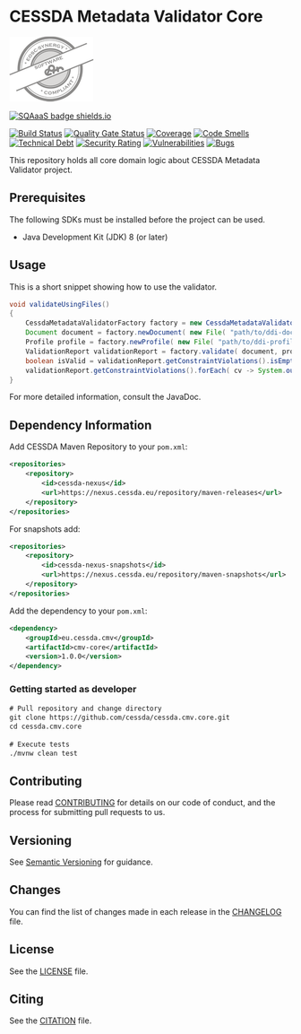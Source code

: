 # CESSDA Metadata Validator Core

[![SQAaaS badge](https://github.com/EOSC-synergy/SQAaaS/raw/master/badges/badges_150x116/badge_software_silver.png)](https://api.eu.badgr.io/public/assertions/XjKOzihPQAuRUX0aZC7VTw "SQAaaS silver badge achieved")

[![SQAaaS badge shields.io](https://img.shields.io/badge/sqaaas%20software-silver-lightgrey)](https://api.eu.badgr.io/public/assertions/XjKOzihPQAuRUX0aZC7VTw "SQAaaS silver badge achieved")


[![Build Status](https://jenkins.cessda.eu/buildStatus/icon?job=cessda.cmv.core%2Fmaster)](https://jenkins.cessda.eu/job/cessda.cmv.core/job/master/)
[![Quality Gate Status](https://sonarqube.cessda.eu/api/project_badges/measure?project=eu.cessda.cmv%3Acmv-core&metric=alert_status)](https://sonarqube.cessda.eu/dashboard?id=eu.cessda.cmv%3Acmv-core)
[![Coverage](https://sonarqube.cessda.eu/api/project_badges/measure?project=eu.cessda.cmv%3Acmv-core&metric=coverage)](https://sonarqube.cessda.eu/dashboard?id=eu.cessda.cmv%3Acmv-core)
[![Code Smells](https://sonarqube.cessda.eu/api/project_badges/measure?project=eu.cessda.cmv%3Acmv-core&metric=code_smells)](https://sonarqube.cessda.eu/dashboard?id=eu.cessda.cmv%3Acmv-core)
[![Technical Debt](https://sonarqube.cessda.eu/api/project_badges/measure?project=eu.cessda.cmv%3Acmv-core&metric=sqale_index)](https://sonarqube.cessda.eu/dashboard?id=eu.cessda.cmv%3Acmv-core)
[![Security Rating](https://sonarqube.cessda.eu/api/project_badges/measure?project=eu.cessda.cmv%3Acmv-core&metric=security_rating)](https://sonarqube.cessda.eu/dashboard?id=eu.cessda.cmv%3Acmv-core)
[![Vulnerabilities](https://sonarqube.cessda.eu/api/project_badges/measure?project=eu.cessda.cmv%3Acmv-core&metric=vulnerabilities)](https://sonarqube.cessda.eu/dashboard?id=eu.cessda.cmv%3Acmv-core)
[![Bugs](https://sonarqube.cessda.eu/api/project_badges/measure?project=eu.cessda.cmv%3Acmv-core&metric=bugs)](https://sonarqube.cessda.eu/dashboard?id=eu.cessda.cmv%3Acmv-core)

This repository holds all core domain logic about CESSDA Metadata Validator project.

## Prerequisites

The following SDKs must be installed before the project can be used.

* Java Development Kit (JDK) 8 (or later)

## Usage

This is a short snippet showing how to use the validator.

```java
void validateUsingFiles()
{
	CessdaMetadataValidatorFactory factory = new CessdaMetadataValidatorFactory();
	Document document = factory.newDocument( new File( "path/to/ddi-document.xml" ) );
	Profile profile = factory.newProfile( new File( "path/to/ddi-profile.xml" ) );
	ValidationReport validationReport = factory.validate( document, profile, BASIC );
	boolean isValid = validationReport.getConstraintViolations().isEmpty();
	validationReport.getConstraintViolations().forEach( cv -> System.out.println( cv.getMessage() ) );
}
```

For more detailed information, consult the JavaDoc.

## Dependency Information

Add CESSDA Maven Repository to your `pom.xml`:

```xml
<repositories>
	<repository>
		<id>cessda-nexus</id>
		<url>https://nexus.cessda.eu/repository/maven-releases</url>
	</repository>
</repositories>
```

For snapshots add:

```xml
<repositories>
	<repository>
		<id>cessda-nexus-snapshots</id>
		<url>https://nexus.cessda.eu/repository/maven-snapshots</url>
	</repository>
</repositories>
```

Add the dependency to your `pom.xml`:

```xml
<dependency>
	<groupId>eu.cessda.cmv</groupId>
	<artifactId>cmv-core</artifactId>
	<version>1.0.0</version>
</dependency>
```

### Getting started as developer

```shell
# Pull repository and change directory
git clone https://github.com/cessda/cessda.cmv.core.git
cd cessda.cmv.core

# Execute tests
./mvnw clean test
```

## Contributing

Please read [CONTRIBUTING](CONTRIBUTING.md) for details on our code of conduct,
and the process for submitting pull requests to us.

## Versioning

See [Semantic Versioning](https://semver.org/) for guidance.

## Changes

You can find the list of changes made in each release in the
[CHANGELOG](CHANGELOG.md) file.

## License

See the [LICENSE](LICENSE) file.

## Citing

See the [CITATION](CITATION.cff) file.
